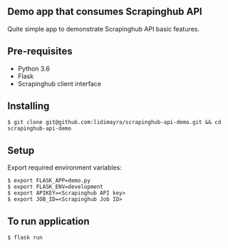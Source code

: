 ## Demo app that consumes Scrapinghub API
Quite simple app to demonstrate Scrapinghub API basic features.

## Pre-requisites
- Python 3.6
- Flask
- Scrapinghub client interface

## Installing
```
$ git clone git@github.com:lidimayra/scrapinghub-api-demo.git && cd scrapinghub-api-demo
```

## Setup
Export required environment variables:

```
$ export FLASK_APP=demo.py
$ export FLASK_ENV=development
$ export APIKEY=<Scrapinghub API key>
$ export JOB_ID=<Scrapinghub Job ID>
```

## To run application
```
$ flask run
```
